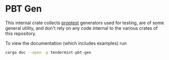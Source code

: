# PBT Gen

This internal crate collects [proptest](https://github.com/AltSysrq/proptest)
generators used for testing, are of some general utility, and don't rely on any
code internal to the various crates of this repository.

To view the documentation (which includes examples) run

```sh
cargo doc --open -p tendermint-pbt-gen
```
